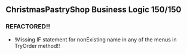 
## ChristmasPastryShop Business Logic 150/150
### REFACTORED!!
 - !Missing IF statement for nonExisting name in any of the menus in TryOrder method!!